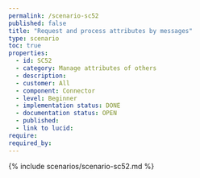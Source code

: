 ```yaml
---
permalink: /scenario-sc52
published: false
title: "Request and process attributes by messages"
type: scenario
toc: true
properties:
  - id: SC52
  - category: Manage attributes of others
  - description:
  - customer: All
  - component: Connector
  - level: Beginner
  - implementation status: DONE
  - documentation status: OPEN
  - published:
  - link to lucid:
require:
required_by:
---
```


{% include scenarios/scenario-sc52.md %}
